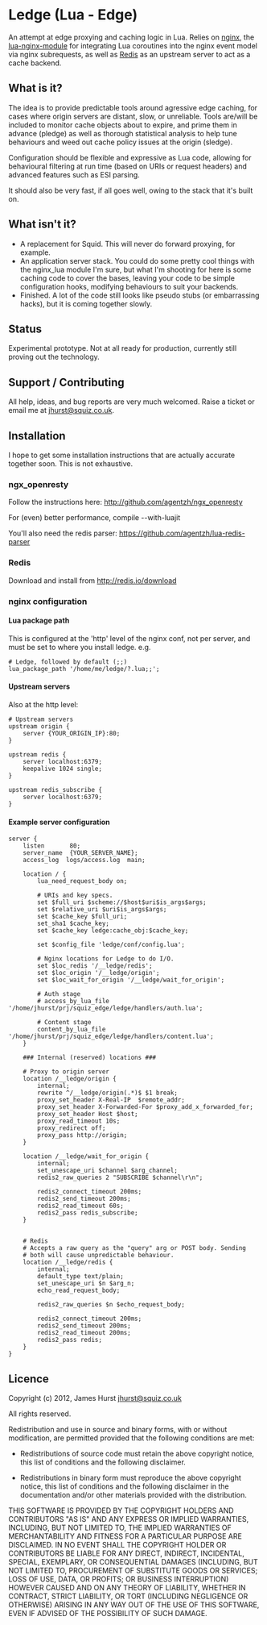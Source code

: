 # Ledge (Lua - Edge)

An attempt at edge proxying and caching logic in Lua. Relies on [nginx](http://nginx.net), the [lua-nginx-module](https://github.com/chaoslawful/lua-nginx-module) for integrating Lua coroutines into the nginx event model via nginx subrequests, as well as [Redis](http://redis.io) as an upstream server to act as a cache backend.

## What is it?

The idea is to provide predictable tools around agressive edge caching, for cases where origin servers are distant, slow, or unreliable. Tools are/will be included to monitor cache objects about to expire, and prime them in advance (pledge) as well as thorough statistical analysis to help tune behaviours and weed out cache policy issues at the origin (sledge).

Configuration should be flexible and expressive as Lua code, allowing for behavioural filtering at run time (based on URIs or request headers) and advanced features such as ESI parsing.

It should also be very fast, if all goes well, owing to the stack that it's built on.

## What isn't it?

* A replacement for Squid. This will never do forward proxying, for example.
* An application server stack. You could do some pretty cool things with the nginx\_lua module I'm sure, but what I'm shooting for here is some caching code to cover the bases, leaving your code to be simple configuration hooks, modifying behaviours to suit your backends.
* Finished. A lot of the code still looks like pseudo stubs (or embarrassing hacks), but it is coming together slowly.

## Status

Experimental prototype. Not at all ready for production, currently still proving out the technology.

## Support / Contributing

All help, ideas, and bug reports are very much welcomed. Raise a ticket or email me at <jhurst@squiz.co.uk>.

## Installation

I hope to get some installation instructions that are actually accurate together soon. This is not exhaustive.

### ngx_openresty

Follow the instructions here: http://github.com/agentzh/ngx_openresty

For (even) better performance, compile --with-luajit

You'll also need the redis parser: https://github.com/agentzh/lua-redis-parser

### Redis

Download and install from http://redis.io/download

### nginx configuration

#### Lua package path

This is configured at the 'http' level of the nginx conf, not per server, and must be set to where you install ledge. e.g.

	# Ledge, followed by default (;;)
	lua_package_path '/home/me/ledge/?.lua;;';

#### Upstream servers

Also at the http level:

    # Upstream servers   
    upstream origin {
        server {YOUR_ORIGIN_IP}:80;  
    }

    upstream redis {   
        server localhost:6379;
        keepalive 1024 single;
    } 
    
    upstream redis_subscribe {
    	server localhost:6379;
    }
	
#### Example server configuration

    server {
        listen       80;
        server_name  {YOUR_SERVER_NAME}; 
        access_log  logs/access.log  main;
		
        location / { 
            lua_need_request_body on; 

            # URIs and key specs.
            set $full_uri $scheme://$host$uri$is_args$args;
            set $relative_uri $uri$is_args$args;
            set $cache_key $full_uri;
            set_sha1 $cache_key;
            set $cache_key ledge:cache_obj:$cache_key;

            set $config_file 'ledge/conf/config.lua';

            # Nginx locations for Ledge to do I/O. 
            set $loc_redis '/__ledge/redis';
            set $loc_origin '/__ledge/origin';
            set $loc_wait_for_origin '/__ledge/wait_for_origin';

            # Auth stage
            # access_by_lua_file '/home/jhurst/prj/squiz_edge/ledge/handlers/auth.lua';

            # Content stage
            content_by_lua_file '/home/jhurst/prj/squiz_edge/ledge/handlers/content.lua';
        }   

        ### Internal (reserved) locations ###

    	# Proxy to origin server
    	location /__ledge/origin {
    		internal;
    		rewrite ^/__ledge/origin(.*)$ $1 break;
    		proxy_set_header X-Real-IP  $remote_addr;
    		proxy_set_header X-Forwarded-For $proxy_add_x_forwarded_for;
    		proxy_set_header Host $host;
    		proxy_read_timeout 10s;
    		proxy_redirect off;
    		proxy_pass http://origin;
    	}
    	
    	location /__ledge/wait_for_origin {
    		internal;
    		set_unescape_uri $channel $arg_channel;
       		redis2_raw_queries 2 "SUBSCRIBE $channel\r\n";

    		redis2_connect_timeout 200ms;
    		redis2_send_timeout 200ms;
    		redis2_read_timeout 60s;
       		redis2_pass redis_subscribe;
       	}


        # Redis
        # Accepts a raw query as the "query" arg or POST body. Sending
        # both will cause unpredictable behaviour.
        location /__ledge/redis {
            internal;
            default_type text/plain;
            set_unescape_uri $n $arg_n;
            echo_read_request_body;

            redis2_raw_queries $n $echo_request_body;

    		redis2_connect_timeout 200ms;
    		redis2_send_timeout 200ms;
    		redis2_read_timeout 200ms;
    		redis2_pass redis;
        }
    }


## Licence

Copyright (c) 2012, James Hurst <jhurst@squiz.co.uk>

All rights reserved.

Redistribution and use in source and binary forms, with or without modification, are permitted provided that the following conditions are met:

* Redistributions of source code must retain the above copyright notice, this list of conditions and the following disclaimer.

* Redistributions in binary form must reproduce the above copyright notice, this list of conditions and the following disclaimer in the documentation and/or other materials provided with the distribution.

THIS SOFTWARE IS PROVIDED BY THE COPYRIGHT HOLDERS AND CONTRIBUTORS "AS IS" AND ANY EXPRESS OR IMPLIED WARRANTIES, INCLUDING, BUT NOT LIMITED TO, THE IMPLIED WARRANTIES OF MERCHANTABILITY AND FITNESS FOR A PARTICULAR PURPOSE ARE DISCLAIMED. IN NO EVENT SHALL THE COPYRIGHT HOLDER OR CONTRIBUTORS BE LIABLE FOR ANY DIRECT, INDIRECT, INCIDENTAL, SPECIAL, EXEMPLARY, OR CONSEQUENTIAL DAMAGES (INCLUDING, BUT NOT LIMITED TO, PROCUREMENT OF SUBSTITUTE GOODS OR SERVICES; LOSS OF USE, DATA, OR PROFITS; OR BUSINESS INTERRUPTION) HOWEVER CAUSED AND ON ANY THEORY OF LIABILITY, WHETHER IN CONTRACT, STRICT LIABILITY, OR TORT (INCLUDING NEGLIGENCE OR OTHERWISE) ARISING IN ANY WAY OUT OF THE USE OF THIS SOFTWARE, EVEN IF ADVISED OF THE POSSIBILITY OF SUCH DAMAGE.
